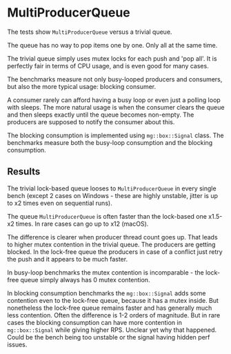 # MultiProducerQueue

The tests show `MultiProducerQueue` versus a trivial queue.

The queue has no way to pop items one by one. Only all at the same time.

The trivial queue simply uses mutex locks for each push and 'pop all'. It is perfectly fair in terms of CPU usage, and is even good for many cases.

The benchmarks measure not only busy-looped producers and consumers, but also the more typical usage: blocking consumer.

A consumer rarely can afford having a busy loop or even just a polling loop with sleeps. The more natural usage is when the consumer clears the queue and then sleeps exactly until the queue becomes non-empty. The producers are supposed to notify the consumer about this.

The blocking consumption is implemented using `mg::box::Signal` class. The benchmarks measure both the busy-loop consumption and the blocking consumption.

## Results

The trivial lock-based queue looses to `MultiProducerQueue` in every single bench (except 2 cases on Windows - these are highly unstable, jitter is up to x2 times even on sequential runs).

The queue `MultiProducerQueue` is often faster than the lock-based one x1.5-x2 times. In rare cases can go up to x12 (macOS).

The difference is clearer when producer thread count goes up. That leads to higher mutex contention in the trivial queue. The producers are getting blocked. In the lock-free queue the producers in case of a conflict just retry the push and it appears to be much faster.

In busy-loop benchmarks the mutex contention is incomparable - the lock-free queue simply always has 0 mutex contention.

In blocking consumption benchmarks the `mg::box::Signal` adds some contention even to the lock-free queue, because it has a mutex inside. But nonetheless the lock-free queue remains faster and has generally much less contention. Often the difference is 1-2 orders of magnitude. But in rare cases the blocking consumption can have more contention in `mg::box::Signal` while giving higher RPS. Unclear yet why that happened. Could be the bench being too unstable or the signal having hidden perf issues.
